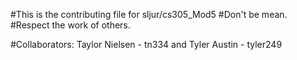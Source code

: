 #This is the contributing file for sljur/cs305_Mod5
#Don't be mean. 
#Respect the work of others.

#Collaborators: Taylor Nielsen - tn334 and Tyler Austin - tyler249


